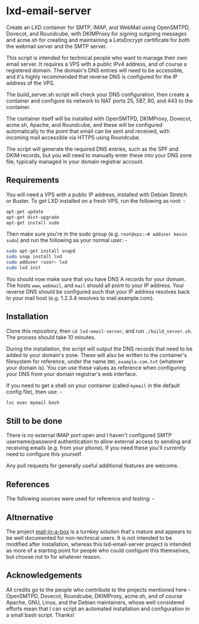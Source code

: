 # lxd-email-server
Create an LXD container for SMTP, IMAP, and WebMail using OpenSMTPD, Dovecot, and Roundcube, with DKIMProxy for signing outgoing messages and acme.sh for creating and maintaining a LetsEncrypt certificate for both the webmail server and the SMTP server.

This script is intended for technical people who want to manage their own email server. It requires a VPS with a public IPv4 address, and of course a registered domain. The domain's DNS entries will need to be accessible, and it's highly recommended that reverse DNS is configured for the IP address of the VPS.

The build_server.sh script will check your DNS configuration, then create a container and configure its network to NAT ports 25, 587, 80, and 443 to the container.

The container itself will be installed with OpenSMTPD, DKIMProxy, Dovecot, acme.sh, Apache, and Roundcube, and these will be configured automatically to the point that email can be sent and received, with incoming mail accessible via HTTPS using Roundcube.

The script will generate the required DNS entries, such as the SPF and DKIM records, but you will need to manually enter these into your DNS zone file, typically managed in your domain registrar account.

## Requirements
You will need a VPS with a public IP address, installed with Debian Stretch or Buster. To get LXD installed on a fresh VPS, run the following as root: -
```bash
apt-get update
apt-get dist-upgrade
apt-get install sudo
```
Then make sure you're in the sudo group (e.g. `root@vps:~# adduser kevin sudo`) and run the following as your normal user: -
```bash
sudo apt-get install snapd
sudo snap install lxd
sudo adduser <user> lxd
sudo lxd init
```
You should now make sure that you have DNS A records for your domain. The hosts `www`, `webmail`, and `mail` should all point to your IP address. Your reverse DNS should be configured such that your IP address resolves back to your mail host (e.g. 1.2.3.4 resolves to mail.example.com).
## Installation
Clone this repository, then `cd lxd-email-server`, and run `./build_server.sh`. The process should take 10 minutes.

During the installation, the script will output the DNS records that need to be added to your domain's zone. These will also be written to the container's filesystem for reference, under the name `DNS_example.com.txt` (whatever your domain is). You can use these values as reference when configuring your DNS from your domain registrar's web interface.

If you need to get a shell on your container (called `mymail` in the default config file), then use: -
```bash
lxc exec mymail bash
```

## Still to be done
There is no external IMAP port open and I haven't configured SMTP username/password authentication to allow external access to sending and receiving emails (e.g. from your phone). If you need these you'll currently need to configure this yourself.

Any pull requests for generally useful additional features are welcome.

## References
The following sources were used for reference and testing: -


## Altnernative
The project [mail-in-a-box](https://github.com/mail-in-a-box/mailinabox) is a turnkey solution that's mature and appears to be well documented for non-technical users. It is not intended to be modified after installation, whereas this lxd-email-server project is intended as more of a starting point for people who could configure this themselves, but choose not to for whatever reason.

## Acknowledgements
All credits go to the people who contribute to the projects mentioned here - OpenSMTPD, Dovecot, Roundcube, DKIMProxy, acme.sh, and of course Apache, GNU, Linux, and the Debian maintainers, whose well considered efforts mean that I can script an automated installation and configuration in a small bash script. Thanks!
